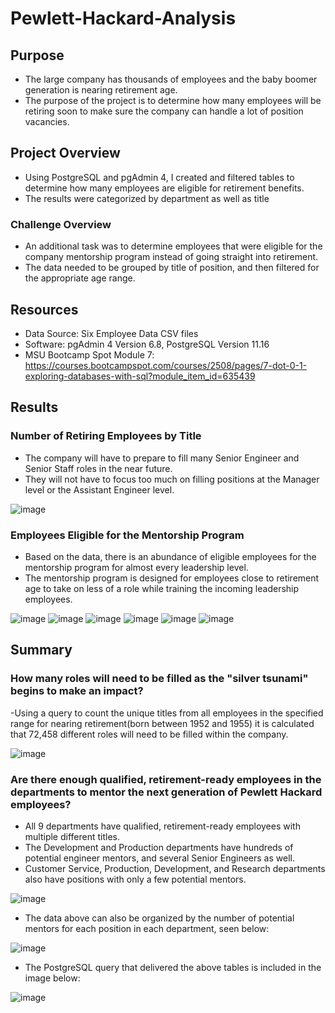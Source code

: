 # Pewlett-Hackard-Analysis

## Purpose
- The large company has thousands of employees and the baby boomer generation is nearing retirement age. 
- The purpose of the project is to determine how many employees will be retiring soon to make sure the company can handle a lot of position vacancies. 

## Project Overview
- Using PostgreSQL and pgAdmin 4, I created and filtered tables to determine how many employees are eligible for retirement benefits.
- The results were categorized by department as well as title


### Challenge Overview
- An additional task was to determine employees that were eligible for the company mentorship program instead of going straight into retirement. 
- The data needed to be grouped by title of position, and then filtered for the appropriate age range. 


## Resources
- Data Source: Six Employee Data CSV files
- Software: pgAdmin 4 Version 6.8, PostgreSQL Version 11.16
- MSU Bootcamp Spot Module 7: https://courses.bootcampspot.com/courses/2508/pages/7-dot-0-1-exploring-databases-with-sql?module_item_id=635439

## Results

### Number of Retiring Employees by Title
- The company will have to prepare to fill many Senior Engineer and Senior Staff roles in the near future.
- They will not have to focus too much on filling positions at the Manager level or the Assistant Engineer level.

![image](https://user-images.githubusercontent.com/104038813/180308062-c7dfd420-d92d-46d5-b0c1-6b06967c482b.png)

### Employees Eligible for the Mentorship Program
- Based on the data, there is an abundance of eligible employees for the mentorship program for almost every leadership level.
- The mentorship program is designed for employees close to retirement age to take on less of a role while training the incoming leadership employees. 

![image](https://user-images.githubusercontent.com/104038813/180309365-fa7fd882-a28d-44ff-8dca-96a4e8318960.png)
![image](https://user-images.githubusercontent.com/104038813/180309420-4cda2647-ac5d-4bd2-b51b-0bca5816c8f7.png)
![image](https://user-images.githubusercontent.com/104038813/180309490-34cf3697-090d-4bb2-9579-fd276d305375.png)
![image](https://user-images.githubusercontent.com/104038813/180309549-701ccedb-71f8-4751-ac22-731f6c5cafbf.png)
![image](https://user-images.githubusercontent.com/104038813/180309632-96b8331e-6a8a-4550-adc1-cb1d2421f2d2.png)
![image](https://user-images.githubusercontent.com/104038813/180309676-a4c1fc0a-e9b3-49c5-b32e-487950456255.png)


## Summary
### How many roles will need to be filled as the "silver tsunami" begins to make an impact? 
-Using a query to count the unique titles from all employees in the specified range for nearing retirement(born between 1952 and 1955) it is calculated that 72,458 different roles will need to be filled within the company. 

![image](https://user-images.githubusercontent.com/104038813/180312027-4b02c0c0-eb95-4463-b7ae-8e78a9ea9e43.png)


### Are there enough qualified, retirement-ready employees in the departments to mentor the next generation of Pewlett Hackard employees? 
- All 9 departments have qualified, retirement-ready employees with multiple different titles.
- The Development and Production departments have hundreds of potential engineer mentors, and several Senior Engineers as well.
- Customer Service, Production, Development, and Research departments also have positions with only a few potential mentors.
 
 ![image](https://user-images.githubusercontent.com/104038813/180316540-68380f15-65a1-4f88-a4fd-74f3e104c9df.png)
 
 - The data above can also be organized by the number of potential mentors for each position in each department, seen below:

 ![image](https://user-images.githubusercontent.com/104038813/180316476-f16e4d3a-374c-4d80-bd67-2863c1f80c1e.png)
 
- The PostgreSQL query that delivered the above tables is included in the image below:

![image](https://user-images.githubusercontent.com/104038813/180317373-1bd2c5aa-3c3e-419e-ab78-ada826c3c057.png)


